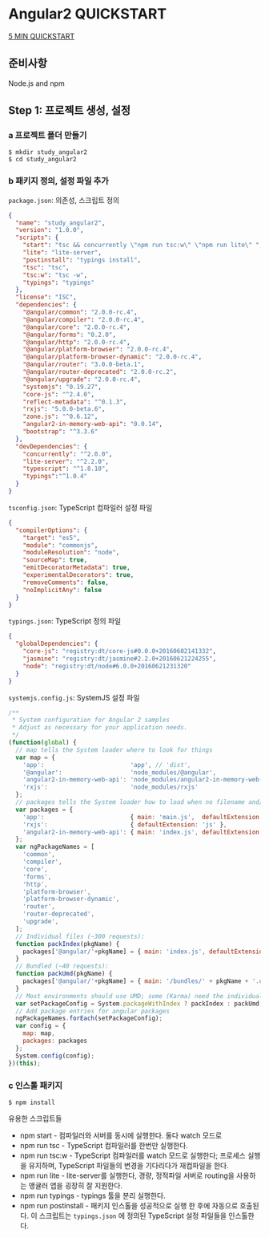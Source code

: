# Angular2 QUICKSTART

[5 MIN QUICKSTART](https://angular.io/docs/ts/latest/quickstart.html)


## 준비사항
Node.js and npm


## Step 1: 프로젝트 생성, 설정

### a 프로젝트 폴더 만들기
```
$ mkdir study_angular2
$ cd study_angular2
```

### b 패키지 정의, 설정 파일 추가

`package.json`: 의존성, 스크립트 정의
```json
{
  "name": "study_angular2",
  "version": "1.0.0",
  "scripts": {
    "start": "tsc && concurrently \"npm run tsc:w\" \"npm run lite\" ",
    "lite": "lite-server",
    "postinstall": "typings install",
    "tsc": "tsc",
    "tsc:w": "tsc -w",
    "typings": "typings"
  },
  "license": "ISC",
  "dependencies": {
    "@angular/common": "2.0.0-rc.4",
    "@angular/compiler": "2.0.0-rc.4",
    "@angular/core": "2.0.0-rc.4",
    "@angular/forms": "0.2.0",
    "@angular/http": "2.0.0-rc.4",
    "@angular/platform-browser": "2.0.0-rc.4",
    "@angular/platform-browser-dynamic": "2.0.0-rc.4",
    "@angular/router": "3.0.0-beta.1",
    "@angular/router-deprecated": "2.0.0-rc.2",
    "@angular/upgrade": "2.0.0-rc.4",
    "systemjs": "0.19.27",
    "core-js": "^2.4.0",
    "reflect-metadata": "^0.1.3",
    "rxjs": "5.0.0-beta.6",
    "zone.js": "^0.6.12",
    "angular2-in-memory-web-api": "0.0.14",
    "bootstrap": "^3.3.6"
  },
  "devDependencies": {
    "concurrently": "^2.0.0",
    "lite-server": "^2.2.0",
    "typescript": "^1.8.10",
    "typings":"^1.0.4"
  }
}
```

`tsconfig.json`: TypeScript 컴파일러 설정 파일
```json
{
  "compilerOptions": {
    "target": "es5",
    "module": "commonjs",
    "moduleResolution": "node",
    "sourceMap": true,
    "emitDecoratorMetadata": true,
    "experimentalDecorators": true,
    "removeComments": false,
    "noImplicitAny": false
  }
}
```

`typings.json`: TypeScript 정의 파일
```json
{
  "globalDependencies": {
    "core-js": "registry:dt/core-js#0.0.0+20160602141332",
    "jasmine": "registry:dt/jasmine#2.2.0+20160621224255",
    "node": "registry:dt/node#6.0.0+20160621231320"
  }
}
```

`systemjs.config.js`: SystemJS 설정 파일
```js
/**
 * System configuration for Angular 2 samples
 * Adjust as necessary for your application needs.
 */
(function(global) {
  // map tells the System loader where to look for things
  var map = {
    'app':                        'app', // 'dist',
    '@angular':                   'node_modules/@angular',
    'angular2-in-memory-web-api': 'node_modules/angular2-in-memory-web-api',
    'rxjs':                       'node_modules/rxjs'
  };
  // packages tells the System loader how to load when no filename and/or no extension
  var packages = {
    'app':                        { main: 'main.js',  defaultExtension: 'js' },
    'rxjs':                       { defaultExtension: 'js' },
    'angular2-in-memory-web-api': { main: 'index.js', defaultExtension: 'js' },
  };
  var ngPackageNames = [
    'common',
    'compiler',
    'core',
    'forms',
    'http',
    'platform-browser',
    'platform-browser-dynamic',
    'router',
    'router-deprecated',
    'upgrade',
  ];
  // Individual files (~300 requests):
  function packIndex(pkgName) {
    packages['@angular/'+pkgName] = { main: 'index.js', defaultExtension: 'js' };
  }
  // Bundled (~40 requests):
  function packUmd(pkgName) {
    packages['@angular/'+pkgName] = { main: '/bundles/' + pkgName + '.umd.js', defaultExtension: 'js' };
  }
  // Most environments should use UMD; some (Karma) need the individual index files
  var setPackageConfig = System.packageWithIndex ? packIndex : packUmd;
  // Add package entries for angular packages
  ngPackageNames.forEach(setPackageConfig);
  var config = {
    map: map,
    packages: packages
  };
  System.config(config);
})(this);
```

### c 인스톨 패키지
```
$ npm install
```

유용한 스크립트들
- npm start - 컴파일러와 서버를 동시에 실행한다. 둘다 watch 모드로
- npm run tsc - TypeScript 컴파일러를 한번만 실행한다.
- npm run tsc:w - TypeScript 컴파일러를 watch 모드로 실행한다; 프로세스 실행을 유지하며, TypeScript 파일들의 변경을 기다리다가 재컴파일을 한다.
- npm run lite - lite-server를 실행한다, 경량, 정적파일 서버로 routing을 사용하는 앵귤러 앱을 굉장히 잘 지원한다.
- npm run typings - typings 툴을 분리 실행한다.
- npm run postinstall - 패키지 인스톨을 성공적으로 실행 한 후에 자동으로 호출된다. 이 스크립트는 `typings.json` 에 정의된 TypeScript 설정 파일들을 인스톨한다.
